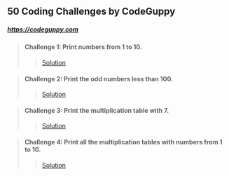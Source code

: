 ## 50 Coding Challenges by CodeGuppy
##### https://codeguppy.com

> #### Challenge 1: Print numbers from 1 to 10.
>> [Solution](https://github.com/WilliamJaber/50-challenges-codeguppy/blob/main/code/question_01.py)

> #### Challenge 2: Print the odd numbers less than 100.
>> [Solution](https://github.com/WilliamJaber/50-challenges-codeguppy/blob/main/code/question_02.py)

> #### Challenge 3: Print the multiplication table with 7.
>> [Solution](https://github.com/WilliamJaber/50-challenges-codeguppy/blob/main/code/question_03.py)

> #### Challenge 4: Print all the multiplication tables with numbers from 1 to 10.
>> [Solution](https://github.com/WilliamJaber/50-challenges-codeguppy/blob/main/code/question_04.py)
